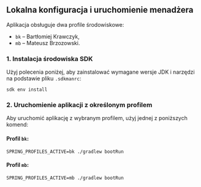 ## Lokalna konfiguracja i uruchomienie menadżera

Aplikacja obsługuje dwa profile środowiskowe:

* `bk` – Bartłomiej Krawczyk,
* `mb` – Mateusz Brzozowski.

### 1. Instalacja środowiska SDK

Użyj polecenia poniżej, aby zainstalować wymagane wersje JDK i narzędzi na podstawie pliku `.sdkmanrc`:

```shell
sdk env install
```

### 2. Uruchomienie aplikacji z określonym profilem

Aby uruchomić aplikację z wybranym profilem, użyj jednej z poniższych komend:

#### Profil `bk`:

```shell
SPRING_PROFILES_ACTIVE=bk ./gradlew bootRun
```

#### Profil `mb`:

```shell
SPRING_PROFILES_ACTIVE=mb ./gradlew bootRun
```
